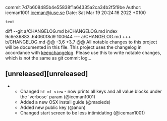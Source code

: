 commit 7d7b608485b4e55838f1a64335a2ca34b2f5f9be
Author: iceman1001 <iceman@iuse.se>
Date:   Sat Mar 19 20:24:16 2022 +0100

    text

diff --git a/CHANGELOG.md b/CHANGELOG.md
index 9c6e36883..64060f8d9 100644
--- a/CHANGELOG.md
+++ b/CHANGELOG.md
@@ -3,6 +3,7 @@ All notable changes to this project will be documented in this file.
 This project uses the changelog in accordance with [keepchangelog](http://keepachangelog.com/). Please use this to write notable changes, which is not the same as git commit log...
 
 ## [unreleased][unreleased]
+ - Changed `hf mf view` - now prints all keys and all value blocks under the ´verbose´ param (@iceman1001)
  - Added a new OSX install guide (@maxieds)
  - Added new public key (@anon)
  - Changed start screen to be less intimidating (@iceman1001)
